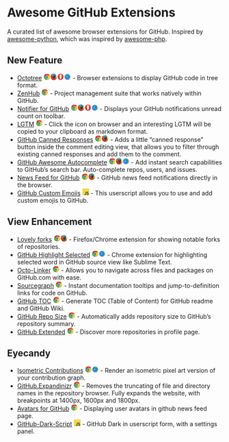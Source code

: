 # Awesome GitHub Extensions

A curated list of awesome browser extensions for GitHub. Inspired by [awesome-python](https://github.com/vinta/awesome-python), which was inspired by [awesome-php](https://github.com/ziadoz/awesome-php).

## New Feature

* [Octotree](https://github.com/buunguyen/octotree) <a href="https://github.com/buunguyen/octotree"><img alt="Supports Chrome" title="Chrome" src="icons/Chrome.png" width="16"><img alt="Supports Firefox" title="Firefox" src="icons/Firefox.png" width="16"><img alt="Supports Opera" title="Opera" src="icons/Opera.png" width="16"><img alt="Supports Safari" title="Safari" src="icons/Safari.png" width="16"></a> - Browser extensions to display GitHub code in tree format.
* [ZenHub](https://www.zenhub.io) <a href="https://www.zenhub.io"><img alt="Supports Chrome" title="Chrome" src="icons/Chrome.png" width="16"></a> - Project management suite that works natively within GitHub.
* [Notifier for GitHub](https://github.com/sindresorhus/notifier-for-github-chrome) <a href="https://github.com/sindresorhus/notifier-for-github-chrome"><img alt="Supports Chrome" title="Chrome" src="icons/Chrome.png" width="16"><img alt="Supports Firefox" title="Firefox" src="icons/Firefox.png" width="16"><img alt="Supports Opera" title="Opera" src="icons/Opera.png" width="16"><img alt="Supports Safari" title="Safari" src="icons/Safari.png" width="16"></a> - Displays your GitHub notifications unread count on toolbar.
* [LGTM](https://chrome.google.com/webstore/detail/lgtm/ihckpnhmmfhihijdjnnjfjogoajgdklf) <a href="https://chrome.google.com/webstore/detail/lgtm/ihckpnhmmfhihijdjnnjfjogoajgdklf"><img alt="Supports Chrome" title="Chrome" src="icons/Chrome.png" width="16"></a> - Click the icon on browser and an interesting LGTM will be copied to your clipboard as markdown format.
* [GitHub Canned Responses](https://github.com/notwaldorf/github-canned-responses) <a href="https://github.com/notwaldorf/github-canned-responses"><img alt="Supports Chrome" title="Chrome" src="icons/Chrome.png" width="16"><img alt="Supports Firefox" title="Firefox" src="icons/Firefox.png" width="16"></a> - Adds a little “canned response” button inside the comment editing view, that allows you to filter through existing canned responses and add them to the comment.
* [GitHub Awesome Autocomplete](https://github.com/algolia/github-awesome-autocomplete) <a href="https://github.com/algolia/github-awesome-autocomplete"><img alt="Supports Chrome" title="Chrome" src="icons/Chrome.png" width="16"><img alt="Supports Firefox" title="Firefox" src="icons/Firefox.png" width="16"><img alt="Supports Safari" title="Safari" src="icons/Safari.png" width="16"></a> - Add instant search capabilities to GitHub’s search bar. Auto-complete repos, users, and issues.
* [News Feed for GitHub](https://github.com/julmot/news-feed-for-github) <a href="https://github.com/julmot/news-feed-for-github"><img alt="Supports Chrome" title="Chrome" src="icons/Chrome.png" width="16"><img alt="Supports Firefox" title="Firefox" src="icons/Firefox.png" width="16"></a> - GitHub news feed notifications directly in the browser.
* [GitHub Custom Emojis](https://github.com/StylishThemes/GitHub-Custom-Emojis) <a href="https://github.com/StylishThemes/GitHub-Custom-Emojis"><img alt="Supports Userscript" title="Userscript" src="icons/Userscript.png" width="16"></a> - This userscript allows you to use and add custom emojis to GitHub.

## View Enhancement

* [Lovely forks](https://github.com/musically-ut/lovely-forks) <a href="https://github.com/musically-ut/lovely-forks"><img alt="Supports Chrome" title="Chrome" src="icons/Chrome.png" width="16"><img alt="Supports Firefox" title="Firefox" src="icons/Firefox.png" width="16"></a> - Firefox/Chrome extension for showing notable forks of repositories.
* [GitHub Highlight Selected](https://github.com/Nuclides/github-highlight-selected) <a href="https://github.com/Nuclides/github-highlight-selected"><img alt="Supports Chrome" title="Chrome" src="icons/Chrome.png" width="16"><img alt="Supports Safari" title="Safari" src="icons/Safari.png" width="16"></a> - Chrome extension for highlighting selected word in GitHub source view like Sublime Text.
* [Octo-Linker](https://github.com/octo-linker/chrome-extension) <a href="https://github.com/octo-linker/chrome-extension"><img alt="Supports Chrome" title="Chrome" src="icons/Chrome.png" width="16"></a> - Allows you to navigate across files and packages on GitHub.com with ease.
* [Sourcegraph](https://chrome.google.com/webstore/detail/sourcegraph/dgjhfomjieaadpoljlnidmbgkdffpack) <a href="https://chrome.google.com/webstore/detail/sourcegraph/dgjhfomjieaadpoljlnidmbgkdffpack"><img alt="Supports Chrome" title="Chrome" src="icons/Chrome.png" width="16"></a> - Instant documentation tooltips and jump-to-definition links for code on GitHub.
* [GitHub TOC](https://github.com/summerblue/github-toc) <a href="https://github.com/summerblue/github-toc"><img alt="Supports Chrome" title="Chrome" src="icons/Chrome.png" width="16"></a> - Generate TOC (Table of Content) for GitHub readme and GitHub Wiki.
* [GitHub Repo Size](https://github.com/harshjv/github-repo-size) <a href="https://github.com/harshjv/github-repo-size"><img alt="Supports Chrome" title="Chrome" src="icons/Chrome.png" width="16"></a> - Automatically adds repository size to GitHub’s repository summary.
* [GitHub Extended](https://github.com/onmyway133/github-extended) <a href="https://github.com/onmyway133/github-extended"><img alt="Supports Chrome" title="Chrome" src="icons/Chrome.png" width="16"></a> - Discover more repositories in profile page.

## Eyecandy

* [Isometric Contributions](https://github.com/jasonlong/isometric-contributions) <a href="https://github.com/jasonlong/isometric-contributions"><img alt="Supports Chrome" title="Chrome" src="icons/Chrome.png" width="16"><img alt="Supports Safari" title="Safari" src="icons/Safari.png" width="16"></a> - Render an isometric pixel art version of your contribution graph.
* [GitHub.Expandinizr](https://github.com/thecodejunkie/github.expandinizr) <a href="https://github.com/thecodejunkie/github.expandinizr"><img alt="Supports Chrome" title="Chrome" src="icons/Chrome.png" width="16"></a> - Removes the truncating of file and directory names in the repository browser. Fully expands the website, with breakpoints at 1400px, 1600px and 1800px.
* [Avatars for GitHub](https://chrome.google.com/webstore/detail/avatars-for-github/pgjmdbklnfklcjfbonjfkdhaonlfogbb) <a href="https://chrome.google.com/webstore/detail/avatars-for-github/pgjmdbklnfklcjfbonjfkdhaonlfogbb"><img alt="Supports Chrome" title="Chrome" src="icons/Chrome.png" width="16"></a> - Displaying user avatars in github news feed page.
* [GitHub-Dark-Script](https://github.com/StylishThemes/GitHub-Dark-Script) <a href="https://github.com/StylishThemes/GitHub-Dark-Script"><img alt="Supports Userscript" title="Userscript" src="icons/Userscript.png" width="16"></a> - GitHub Dark in userscript form, with a settings panel.

